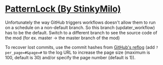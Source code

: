 # [PatternLock (By StinkyMilo)](https://github.com/StinkyMilo/PatternLock)

Unfortunately the way GitHub triggers workflows doesn't allow them to run on a schedule on a non-default branch. So this branch (updater_workflow) has to be the default. Switch to a different branch to see the source code of the mod (for ex. master -> the master branch of the mod)

To recover lost commits, use the commit hashes from [GitHub's reflog](https://api.github.com/repos/KtaneModules/PatternLock-StinkyMilo/events) (add `?per_page=#&page=#` to the log URL to increase the page size (maximum is 100, default is 30) and/or specify the page number (default is 1)).
